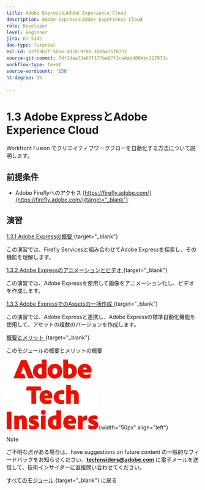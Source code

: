 ```yaml
---
title: Adobe ExpressとAdobe Experience Cloud
description: Adobe ExpressとAdobe Experience Cloud
role: Developer
level: Beginner
jira: KT-5342
doc-type: Tutorial
exl-id: b2ffab2f-566e-4d7d-9790-1bbba76f8732
source-git-commit: 7df1daa33a67f177ba07f3ca4add08ebc317973c
workflow-type: tm+mt
source-wordcount: '158'
ht-degree: 1%

---
```


# 1.3 Adobe ExpressとAdobe Experience Cloud

Workfront Fusion でクリエイティブワークフローを自動化する方法について説明します。

## 前提条件

- Adobe Fireflyへのアクセス [https://firefly.adobe.com/](https://firefly.adobe.com/){target="_blank"}

## 演習

[1.3.1 Adobe Expressの概要 ](./ex1.md){target="_blank"}

この演習では、Firefly Servicesと組み合わせてAdobe Expressを探索し、その機能を理解します。

[1.3.2 Adobe Expressのアニメーションとビデオ ](./ex2.md){target="_blank"}

この演習では、Adobe Expressを使用して画像をアニメーション化し、ビデオを作成します。

[1.3.3 Adobe ExpressでのAssetsの一括作成 ](./ex3.md){target="_blank"}

この演習では、Adobe Expressと連携し、Adobe Expressの標準自動化機能を使用して、アセットの複数のバージョンを作成します。

[ 概要とメリット ](./summary.md){target="_blank"}

このモジュールの概要とメリットの概要

![ 技術インサイダー ](./../../../assets/images/techinsiders.png){width="50px" align="left"}

>[!NOTE]
>
>ご不明な点がある場合は、have suggestions on future content の一般的なフィードバックをお知らせください。**techinsiders@adobe.com** に電子メールを送信して、技術インサイダーに直接問い合わせてください。

[ すべてのモジュール ](../../../overview.md){target="_blank"} に戻る
